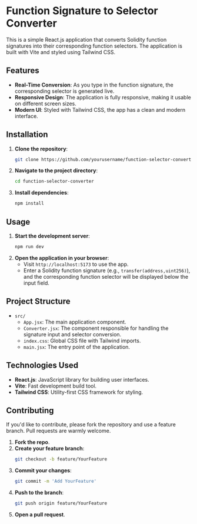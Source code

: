 # Function Signature to Selector Converter

This is a simple React.js application that converts Solidity function signatures into their corresponding function selectors. The application is built with Vite and styled using Tailwind CSS.

## Features

- **Real-Time Conversion**: As you type in the function signature, the corresponding selector is generated live.
- **Responsive Design**: The application is fully responsive, making it usable on different screen sizes.
- **Modern UI**: Styled with Tailwind CSS, the app has a clean and modern interface.

## Installation

1. **Clone the repository**:

   ```bash
   git clone https://github.com/yourusername/function-selector-converter.git
   ```

2. **Navigate to the project directory**:
   ```bash
   cd function-selector-converter
   ```
3. **Install dependencies**:
   ```bash
   npm install
   ```

## Usage

1. **Start the development server**:
   ```bash
   npm run dev
   ```
2. **Open the application in your browser**:
   - Visit `http://localhost:5173` to use the app.
   - Enter a Solidity function signature (e.g., `transfer(address,uint256)`), and the corresponding function selector will be displayed below the input field.

## Project Structure

- `src/`
  - `App.jsx`: The main application component.
  - `Converter.jsx`: The component responsible for handling the signature input and selector conversion.
  - `index.css`: Global CSS file with Tailwind imports.
  - `main.jsx`: The entry point of the application.

## Technologies Used

- **React.js**: JavaScript library for building user interfaces.
- **Vite**: Fast development build tool.
- **Tailwind CSS**: Utility-first CSS framework for styling.

## Contributing

If you'd like to contribute, please fork the repository and use a feature branch. Pull requests are warmly welcome.

1. **Fork the repo**.
2. **Create your feature branch**:
   ```bash
   git checkout -b feature/YourFeature
   ```
3. **Commit your changes**:
   ```bash
   git commit -m 'Add YourFeature'
   ```
4. **Push to the branch**:
   ```bash
   git push origin feature/YourFeature
   ```
5. **Open a pull request**.
